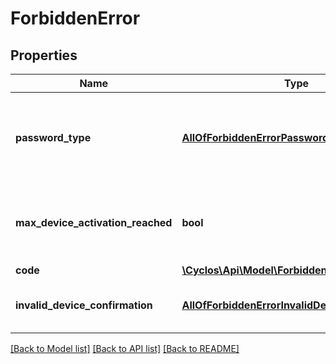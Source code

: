 # ForbiddenError

## Properties
Name | Type | Description | Notes
------------ | ------------- | ------------- | -------------
**password_type** | [**AllOfForbiddenErrorPasswordType**](AllOfForbiddenErrorPasswordType.md) | The password type of the failed password. Only sent if &#x60;code&#x60; is one of: - &#x60;invalidPassword&#x60; - &#x60;expiredPassword&#x60; - &#x60;temporarilyBlocked&#x60; - &#x60;indefinitelyBlocked&#x60; | [optional] 
**max_device_activation_reached** | **bool** | The maximum attemps for a device activation was reached. The authenticated user is blocked. Only sent if &#x60;code&#x60; is &#x60;invalidDeviceActivationCode&#x60; | [optional] 
**code** | [**\Cyclos\Api\Model\ForbiddenErrorCode**](ForbiddenErrorCode.md) |  | [optional] 
**invalid_device_confirmation** | [**AllOfForbiddenErrorInvalidDeviceConfirmation**](AllOfForbiddenErrorInvalidDeviceConfirmation.md) | The result associated to an invalid device confrmation. Only sent if &#x60;code&#x60; is &#x60;invalidDeviceConfirmation&#x60; | [optional] 

[[Back to Model list]](../../README.md#documentation-for-models) [[Back to API list]](../../README.md#documentation-for-api-endpoints) [[Back to README]](../../README.md)

